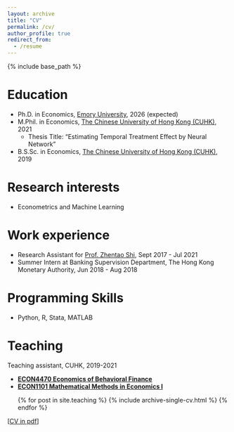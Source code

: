 ```yaml
---
layout: archive
title: "CV"
permalink: /cv/
author_profile: true
redirect_from:
  - /resume
---
```


{% include base_path %}

Education
======
* Ph.D. in Economics, [Emory University](https://economics.emory.edu/), 2026 (expected) 
* M.Phil. in Economics, [The Chinese University of Hong Kong (CUHK)](http://www.econ.cuhk.edu.hk/), 2021
  - Thesis Title: “Estimating Temporal Treatment Effect by Neural Network”
* B.S.Sc. in Economics, [The Chinese University of Hong Kong (CUHK)](http://www.econ.cuhk.edu.hk/), 2019

Research interests
======
* Econometrics and Machine Learning

Work experience
======
* Research Assistant for [Prof. Zhentao Shi](http://zhentaoshi.github.io/), Sept 2017 - Jul 2021
* Summer Intern at Banking Supervision Department, The Hong Kong Monetary Authority, Jun 2018 - Aug 2018
  
Programming Skills
======
* Python, R, Stata, MATLAB 


  
Teaching 
======
Teaching assistant, CUHK, 2019-2021
 * <b><u> ECON4470 Economics of Behavioral Finance</u> </b> <br>
 * <b><u> ECON1101 Mathematical Methods in Economics I </u></b>
<ul>{% for post in site.teaching %}
        {% include archive-single-cv.html %}
      {% endfor %}  </ul>



  
  
[[CV in pdf](/files/CV.pdf)]

<!-- Service and leadership
======
* Currently signed in to 43 different slack teams -->

